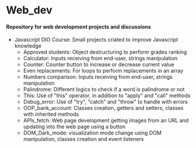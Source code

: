# Web_dev
#### Repository for web development projects and discussions

- Javascript DIO Course: Small projects criated to improve Javascript knowledge
	- Approved students: Object destructuring to perform grades ranking
	- Calculator: Inputs receiving from end-user, strings manipulation
	- Counter: Counter button to increase or decrease current value
	- Even replacements: For loops to perform replacements in an array
	- Numbers comparison: Inputs receiving from end-user, strings manipulation
	- Palindrome: Different logics to check if a word is palindrome or not
	- This: Use of "this" operator, in addition to "apply" and "call" methods
	- Debug_error: Use of "try", "catch" and "throw" to handle with errors
	- OOP_bank_account: Classes creation, getters and setters, classes with inherited methods
	- APIs_fetch: Web page development getting images from an URL and updating into the web page using a button
	- DOM_Dark_mode: visualization mode change using DOM manipulation, classes creation and event listeners
